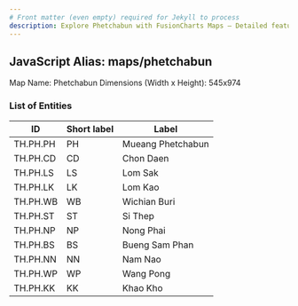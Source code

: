 ```yaml
---
# Front matter (even empty) required for Jekyll to process
description: Explore Phetchabun with FusionCharts Maps – Detailed features for seamless integration. Try now & enhance your data visualization today! 
---
```


## JavaScript Alias: maps/phetchabun

Map Name: Phetchabun
Dimensions (Width x Height): 545x974

### List of Entities

| ID       | Short label | Label             |
| -------- | ----------- | ----------------- |
| TH.PH.PH | PH          | Mueang Phetchabun |
| TH.PH.CD | CD          | Chon Daen         |
| TH.PH.LS | LS          | Lom Sak           |
| TH.PH.LK | LK          | Lom Kao           |
| TH.PH.WB | WB          | Wichian Buri      |
| TH.PH.ST | ST          | Si Thep           |
| TH.PH.NP | NP          | Nong Phai         |
| TH.PH.BS | BS          | Bueng Sam Phan    |
| TH.PH.NN | NN          | Nam Nao           |
| TH.PH.WP | WP          | Wang Pong         |
| TH.PH.KK | KK          | Khao Kho          |

